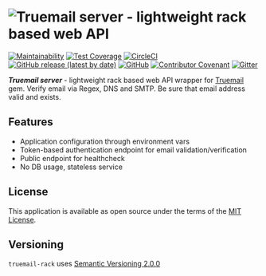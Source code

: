 # ![Truemail server - lightweight rack based web API](https://truemail-rb.org/assets/images/truemail_logo.png)

[![Maintainability](https://api.codeclimate.com/v1/badges/d80b60f7919dda358501/maintainability)](https://codeclimate.com/github/truemail-rb/truemail-rack/maintainability)
[![Test Coverage](https://api.codeclimate.com/v1/badges/d80b60f7919dda358501/test_coverage)](https://codeclimate.com/github/truemail-rb/truemail-rack/test_coverage)
[![CircleCI](https://circleci.com/gh/truemail-rb/truemail-rack.svg?style=svg)](https://circleci.com/gh/truemail-rb/truemail-rack)
[![GitHub release (latest by date)](https://img.shields.io/github/v/release/truemail-rb/truemail-rack)](https://github.com/truemail-rb/truemail-rack/releases)
[![GitHub](https://img.shields.io/github/license/truemail-rb/truemail-rack)](https://github.com/truemail-rb/truemail-rack/blob/master/LICENSE.txt)
[![Contributor Covenant](https://img.shields.io/badge/Contributor%20Covenant-v1.4%20adopted-ff69b4.svg)](https://github.com/truemail-rb/truemail-rack/blob/master/CODE_OF_CONDUCT.md)
[![Gitter](https://badges.gitter.im/truemail-rb/community.svg)](https://gitter.im/truemail-rb/community?utm_source=badge&utm_medium=badge&utm_campaign=pr-badge)

***Truemail server*** - lightweight rack based web API wrapper for [Truemail](https://truemail-rb.org/truemail-gem ':target=_self') gem. Verify email via Regex, DNS and SMTP. Be sure that email address valid and exists.

## Features

- Application configuration through environment vars
- Token-based authentication endpoint for email validation/verification
- Public endpoint for healthcheck
- No DB usage, stateless service

## License

This application is available as open source under the terms of the [MIT License](https://opensource.org/licenses/MIT).

## Versioning

`truemail-rack` uses [Semantic Versioning 2.0.0](https://semver.org)

